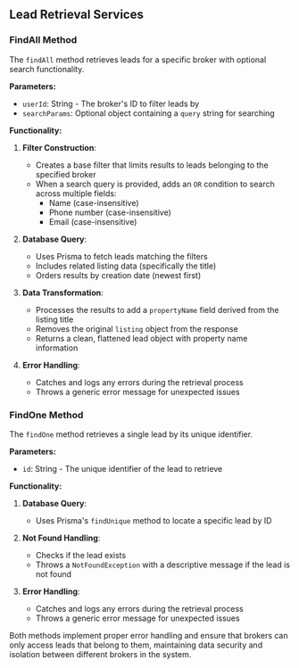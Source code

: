 ## Lead Retrieval Services

### FindAll Method

The `findAll` method retrieves leads for a specific broker with optional search functionality.

**Parameters:**

- `userId`: String - The broker's ID to filter leads by
- `searchParams`: Optional object containing a `query` string for searching

**Functionality:**

1. **Filter Construction**:
   - Creates a base filter that limits results to leads belonging to the specified broker
   - When a search query is provided, adds an `OR` condition to search across multiple fields:
     - Name (case-insensitive)
     - Phone number (case-insensitive)
     - Email (case-insensitive)

2. **Database Query**:
   - Uses Prisma to fetch leads matching the filters
   - Includes related listing data (specifically the title)
   - Orders results by creation date (newest first)

3. **Data Transformation**:
   - Processes the results to add a `propertyName` field derived from the listing title
   - Removes the original `listing` object from the response
   - Returns a clean, flattened lead object with property name information

4. **Error Handling**:
   - Catches and logs any errors during the retrieval process
   - Throws a generic error message for unexpected issues

### FindOne Method

The `findOne` method retrieves a single lead by its unique identifier.

**Parameters:**

- `id`: String - The unique identifier of the lead to retrieve

**Functionality:**

1. **Database Query**:
   - Uses Prisma's `findUnique` method to locate a specific lead by ID

2. **Not Found Handling**:
   - Checks if the lead exists
   - Throws a `NotFoundException` with a descriptive message if the lead is not found

3. **Error Handling**:
   - Catches and logs any errors during the retrieval process
   - Throws a generic error message for unexpected issues

Both methods implement proper error handling and ensure that brokers can only access leads that belong to them, maintaining data security and isolation between different brokers in the system.
